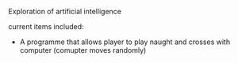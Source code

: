 Exploration of artificial intelligence

current items included:
- A programme that allows player to play naught and crosses with computer (comupter moves randomly)